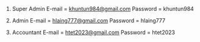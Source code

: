 
1. Super Admin 
E-mail = khuntun984@gmail.com
Password = khuntun984

2. Admin 
E-mail = hlaing777@gmail.com
Password = hlaing777

3. Accountant
E-mail = htet2023@gmail.com
Password = htet2023